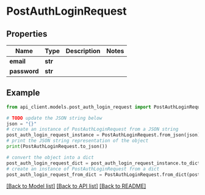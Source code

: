 # PostAuthLoginRequest


## Properties

Name | Type | Description | Notes
------------ | ------------- | ------------- | -------------
**email** | **str** |  | 
**password** | **str** |  | 

## Example

```python
from api_client.models.post_auth_login_request import PostAuthLoginRequest

# TODO update the JSON string below
json = "{}"
# create an instance of PostAuthLoginRequest from a JSON string
post_auth_login_request_instance = PostAuthLoginRequest.from_json(json)
# print the JSON string representation of the object
print(PostAuthLoginRequest.to_json())

# convert the object into a dict
post_auth_login_request_dict = post_auth_login_request_instance.to_dict()
# create an instance of PostAuthLoginRequest from a dict
post_auth_login_request_from_dict = PostAuthLoginRequest.from_dict(post_auth_login_request_dict)
```
[[Back to Model list]](../README.md#documentation-for-models) [[Back to API list]](../README.md#documentation-for-api-endpoints) [[Back to README]](../README.md)


